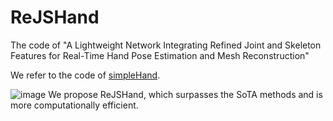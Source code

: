 # ReJSHand
The code of "A Lightweight Network Integrating Refined Joint and Skeleton Features for Real-Time Hand Pose Estimation and Mesh Reconstruction"

We refer to the code of [simpleHand](https://github.com/patienceFromZhou/simpleHand.git).

![image](ReJSHand/configs/res.png)
We propose ReJSHand, which surpasses the SoTA methods and is more computationally efficient.

